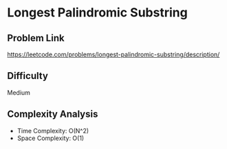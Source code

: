 # Longest Palindromic Substring

## Problem Link

https://leetcode.com/problems/longest-palindromic-substring/description/



## Difficulty

Medium

## Complexity Analysis

* Time Complexity: O(N^2)
* Space Complexity: O(1)
